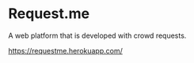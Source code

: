# Request.me
A web platform that is developed with crowd requests.

https://requestme.herokuapp.com/
